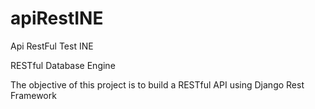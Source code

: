 # apiRestINE
Api RestFul Test INE


RESTful Database Engine

The objective of this project is to build a RESTful API using Django Rest Framework
